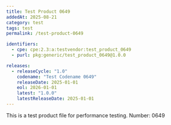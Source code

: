 ```yaml
---
title: Test Product 0649
addedAt: 2025-08-21
category: test
tags: test
permalink: /test-product-0649

identifiers:
  - cpe: cpe:2.3:a:testvendor:test_product_0649
  - purl: pkg:generic/test_product_0649@1.0.0

releases:
  - releaseCycle: "1.0"
    codename: "Test Codename 0649"
    releaseDate: 2025-01-01
    eol: 2026-01-01
    latest: "1.0.0"
    latestReleaseDate: 2025-01-01
---
```


This is a test product file for performance testing. Number: 0649
